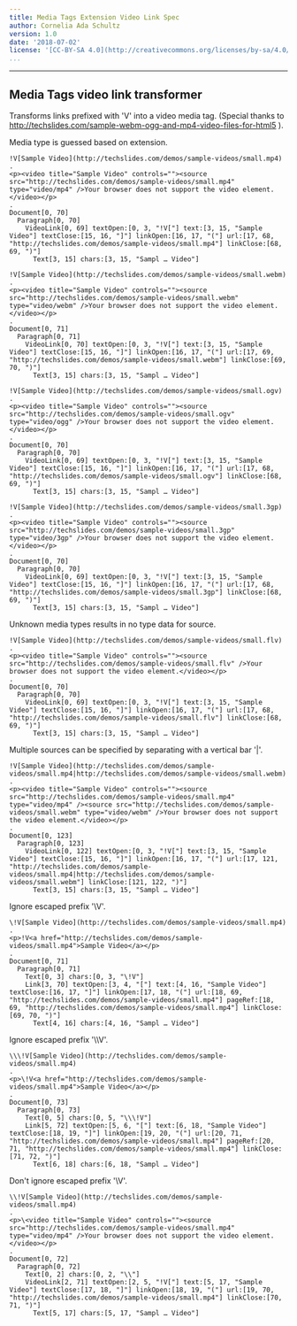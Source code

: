 ```yaml
---
title: Media Tags Extension Video Link Spec
author: Cornelia Ada Schultz
version: 1.0
date: '2018-07-02'
license: '[CC-BY-SA 4.0](http://creativecommons.org/licenses/by-sa/4.0/)'
...
```


---

## Media Tags video link transformer

Transforms links prefixed with 'V' into a video media tag.
(Special thanks to http://techslides.com/sample-webm-ogg-and-mp4-video-files-for-html5 ).

Media type is guessed based on extension.

```````````````````````````````` example Media Tags video link transformer: 1
!V[Sample Video](http://techslides.com/demos/sample-videos/small.mp4)
.
<p><video title="Sample Video" controls=""><source src="http://techslides.com/demos/sample-videos/small.mp4" type="video/mp4" />Your browser does not support the video element.</video></p>
.
Document[0, 70]
  Paragraph[0, 70]
    VideoLink[0, 69] textOpen:[0, 3, "!V["] text:[3, 15, "Sample Video"] textClose:[15, 16, "]"] linkOpen:[16, 17, "("] url:[17, 68, "http://techslides.com/demos/sample-videos/small.mp4"] linkClose:[68, 69, ")"]
      Text[3, 15] chars:[3, 15, "Sampl … Video"]
````````````````````````````````


```````````````````````````````` example Media Tags video link transformer: 2
!V[Sample Video](http://techslides.com/demos/sample-videos/small.webm)
.
<p><video title="Sample Video" controls=""><source src="http://techslides.com/demos/sample-videos/small.webm" type="video/webm" />Your browser does not support the video element.</video></p>
.
Document[0, 71]
  Paragraph[0, 71]
    VideoLink[0, 70] textOpen:[0, 3, "!V["] text:[3, 15, "Sample Video"] textClose:[15, 16, "]"] linkOpen:[16, 17, "("] url:[17, 69, "http://techslides.com/demos/sample-videos/small.webm"] linkClose:[69, 70, ")"]
      Text[3, 15] chars:[3, 15, "Sampl … Video"]
````````````````````````````````


```````````````````````````````` example Media Tags video link transformer: 3
!V[Sample Video](http://techslides.com/demos/sample-videos/small.ogv)
.
<p><video title="Sample Video" controls=""><source src="http://techslides.com/demos/sample-videos/small.ogv" type="video/ogg" />Your browser does not support the video element.</video></p>
.
Document[0, 70]
  Paragraph[0, 70]
    VideoLink[0, 69] textOpen:[0, 3, "!V["] text:[3, 15, "Sample Video"] textClose:[15, 16, "]"] linkOpen:[16, 17, "("] url:[17, 68, "http://techslides.com/demos/sample-videos/small.ogv"] linkClose:[68, 69, ")"]
      Text[3, 15] chars:[3, 15, "Sampl … Video"]
````````````````````````````````


```````````````````````````````` example Media Tags video link transformer: 4
!V[Sample Video](http://techslides.com/demos/sample-videos/small.3gp)
.
<p><video title="Sample Video" controls=""><source src="http://techslides.com/demos/sample-videos/small.3gp" type="video/3gp" />Your browser does not support the video element.</video></p>
.
Document[0, 70]
  Paragraph[0, 70]
    VideoLink[0, 69] textOpen:[0, 3, "!V["] text:[3, 15, "Sample Video"] textClose:[15, 16, "]"] linkOpen:[16, 17, "("] url:[17, 68, "http://techslides.com/demos/sample-videos/small.3gp"] linkClose:[68, 69, ")"]
      Text[3, 15] chars:[3, 15, "Sampl … Video"]
````````````````````````````````

Unknown media types results in no type data for source.

```````````````````````````````` example Media Tags video link transformer: 5
!V[Sample Video](http://techslides.com/demos/sample-videos/small.flv)
.
<p><video title="Sample Video" controls=""><source src="http://techslides.com/demos/sample-videos/small.flv" />Your browser does not support the video element.</video></p>
.
Document[0, 70]
  Paragraph[0, 70]
    VideoLink[0, 69] textOpen:[0, 3, "!V["] text:[3, 15, "Sample Video"] textClose:[15, 16, "]"] linkOpen:[16, 17, "("] url:[17, 68, "http://techslides.com/demos/sample-videos/small.flv"] linkClose:[68, 69, ")"]
      Text[3, 15] chars:[3, 15, "Sampl … Video"]
````````````````````````````````

Multiple sources can be specified by separating with a vertical bar '|'.

```````````````````````````````` example Media Tags video link transformer: 6
!V[Sample Video](http://techslides.com/demos/sample-videos/small.mp4|http://techslides.com/demos/sample-videos/small.webm)
.
<p><video title="Sample Video" controls=""><source src="http://techslides.com/demos/sample-videos/small.mp4" type="video/mp4" /><source src="http://techslides.com/demos/sample-videos/small.webm" type="video/webm" />Your browser does not support the video element.</video></p>
.
Document[0, 123]
  Paragraph[0, 123]
    VideoLink[0, 122] textOpen:[0, 3, "!V["] text:[3, 15, "Sample Video"] textClose:[15, 16, "]"] linkOpen:[16, 17, "("] url:[17, 121, "http://techslides.com/demos/sample-videos/small.mp4|http://techslides.com/demos/sample-videos/small.webm"] linkClose:[121, 122, ")"]
      Text[3, 15] chars:[3, 15, "Sampl … Video"]
````````````````````````````````

Ignore escaped prefix '\V'.

```````````````````````````````` example Media Tags video link transformer: 7
\!V[Sample Video](http://techslides.com/demos/sample-videos/small.mp4)
.
<p>!V<a href="http://techslides.com/demos/sample-videos/small.mp4">Sample Video</a></p>
.
Document[0, 71]
  Paragraph[0, 71]
    Text[0, 3] chars:[0, 3, "\!V"]
    Link[3, 70] textOpen:[3, 4, "["] text:[4, 16, "Sample Video"] textClose:[16, 17, "]"] linkOpen:[17, 18, "("] url:[18, 69, "http://techslides.com/demos/sample-videos/small.mp4"] pageRef:[18, 69, "http://techslides.com/demos/sample-videos/small.mp4"] linkClose:[69, 70, ")"]
      Text[4, 16] chars:[4, 16, "Sampl … Video"]
````````````````````````````````

Ignore escaped prefix '\\\V'.

```````````````````````````````` example Media Tags video link transformer: 8
\\\!V[Sample Video](http://techslides.com/demos/sample-videos/small.mp4)
.
<p>\!V<a href="http://techslides.com/demos/sample-videos/small.mp4">Sample Video</a></p>
.
Document[0, 73]
  Paragraph[0, 73]
    Text[0, 5] chars:[0, 5, "\\\!V"]
    Link[5, 72] textOpen:[5, 6, "["] text:[6, 18, "Sample Video"] textClose:[18, 19, "]"] linkOpen:[19, 20, "("] url:[20, 71, "http://techslides.com/demos/sample-videos/small.mp4"] pageRef:[20, 71, "http://techslides.com/demos/sample-videos/small.mp4"] linkClose:[71, 72, ")"]
      Text[6, 18] chars:[6, 18, "Sampl … Video"]
````````````````````````````````

Don't ignore escaped prefix '\\V'.

```````````````````````````````` example Media Tags video link transformer: 9
\\!V[Sample Video](http://techslides.com/demos/sample-videos/small.mp4)
.
<p>\<video title="Sample Video" controls=""><source src="http://techslides.com/demos/sample-videos/small.mp4" type="video/mp4" />Your browser does not support the video element.</video></p>
.
Document[0, 72]
  Paragraph[0, 72]
    Text[0, 2] chars:[0, 2, "\\"]
    VideoLink[2, 71] textOpen:[2, 5, "!V["] text:[5, 17, "Sample Video"] textClose:[17, 18, "]"] linkOpen:[18, 19, "("] url:[19, 70, "http://techslides.com/demos/sample-videos/small.mp4"] linkClose:[70, 71, ")"]
      Text[5, 17] chars:[5, 17, "Sampl … Video"]
````````````````````````````````
